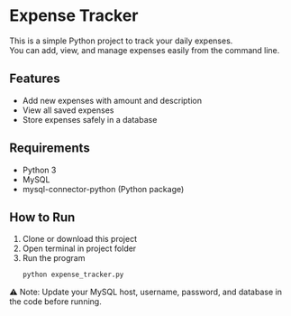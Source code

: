 # Expense Tracker

This is a simple Python project to track your daily expenses.  
You can add, view, and manage expenses easily from the command line.

## Features
- Add new expenses with amount and description  
- View all saved expenses  
- Store expenses safely in a database  

## Requirements
- Python 3  
- MySQL  
- mysql-connector-python (Python package)  
 

## How to Run
1. Clone or download this project  
2. Open terminal in project folder  
3. Run the program  
   ```bash
   python expense_tracker.py

⚠️ Note: Update your MySQL host, username, password, and database in the code before running.
